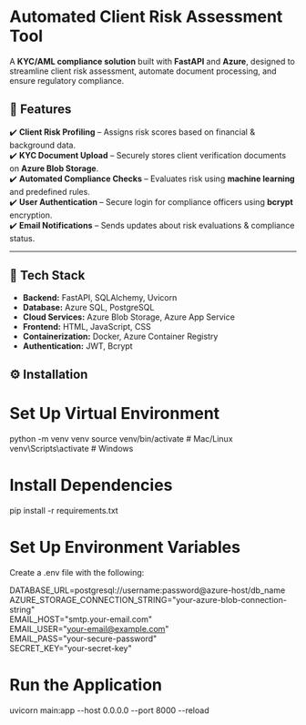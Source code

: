 # Automated Client Risk Assessment Tool

A **KYC/AML compliance solution** built with **FastAPI** and **Azure**, designed to streamline client risk assessment, automate document processing, and ensure regulatory compliance.

## 📌 Features
✔️ **Client Risk Profiling** – Assigns risk scores based on financial & background data.  
✔️ **KYC Document Upload** – Securely stores client verification documents on **Azure Blob Storage**.  
✔️ **Automated Compliance Checks** – Evaluates risk using **machine learning** and predefined rules.  
✔️ **User Authentication** – Secure login for compliance officers using **bcrypt** encryption.  
✔️ **Email Notifications** – Sends updates about risk evaluations & compliance status.  

---

## 🚀 Tech Stack
- **Backend:** FastAPI, SQLAlchemy, Uvicorn  
- **Database:** Azure SQL, PostgreSQL  
- **Cloud Services:** Azure Blob Storage, Azure App Service  
- **Frontend:** HTML, JavaScript, CSS  
- **Containerization:** Docker, Azure Container Registry  
- **Authentication:** JWT, Bcrypt 

## ⚙️ Installation
# Set Up Virtual Environment
python -m venv venv
source venv/bin/activate  # Mac/Linux
venv\Scripts\activate     # Windows

# Install Dependencies
pip install -r requirements.txt

# Set Up Environment Variables
Create a .env file with the following:

DATABASE_URL=postgresql://username:password@azure-host/db_name  
AZURE_STORAGE_CONNECTION_STRING="your-azure-blob-connection-string"  
EMAIL_HOST="smtp.your-email.com"  
EMAIL_USER="your-email@example.com"  
EMAIL_PASS="your-secure-password"  
SECRET_KEY="your-secret-key" 

# Run the Application
uvicorn main:app --host 0.0.0.0 --port 8000 --reload